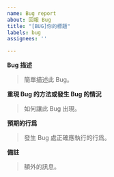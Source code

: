 ```yaml
---
name: Bug report
about: 回報 Bug
title: "[BUG]你的標題"
labels: bug
assignees: ''

---
```


**Bug 描述**
> 簡單描述此 Bug。

**重現 Bug 的方法或發生 Bug 的情況**
> 如何讓此 Bug 出現。

**預期的行爲**
> 發生 Bug 處正確應執行的行爲。

**備註**
> 額外的訊息。
